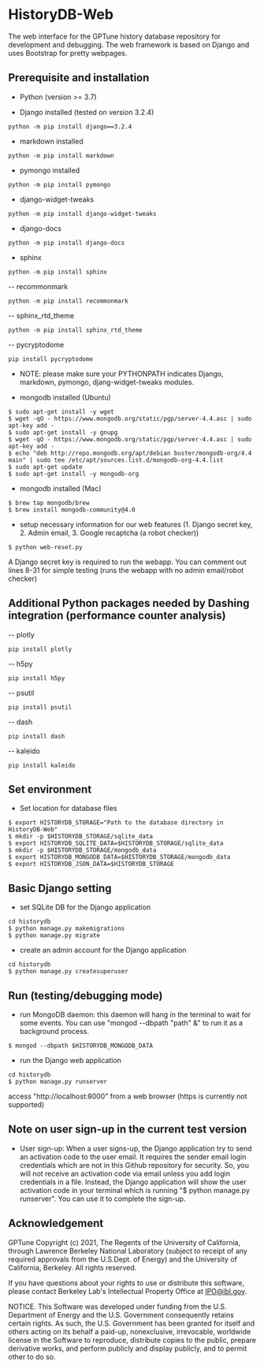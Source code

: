 # HistoryDB-Web

The web interface for the GPTune history database repository for development and debugging.
The web framework is based on Django and uses Bootstrap for pretty webpages.

## Prerequisite and installation

- Python (version >= 3.7)

- Django installed (tested on version 3.2.4)
```
python -m pip install django==3.2.4
```
- markdown installed
```
python -m pip install markdown
```
- pymongo installed
```
python -m pip install pymongo
```
- django-widget-tweaks
```
python -m pip install django-widget-tweaks
```
- django-docs
```
python -m pip install django-docs
```
- sphinx
```
python -m pip install sphinx
```
-- recommonmark
```
python -m pip install recommonmark
```
-- sphinx_rtd_theme
```
python -m pip install sphinx_rtd_theme
```
-- pycryptodome
```
pip install pycryptodome
```

- NOTE: please make sure your PYTHONPATH indicates Django, markdown, pymongo, djang-widget-tweaks modules.

- mongodb installed (Ubuntu)
```
$ sudo apt-get install -y wget
$ wget -qO - https://www.mongodb.org/static/pgp/server-4.4.asc | sudo apt-key add -
$ sudo apt-get install -y gnupg
$ wget -qO - https://www.mongodb.org/static/pgp/server-4.4.asc | sudo apt-key add -
$ echo "deb http://repo.mongodb.org/apt/debian buster/mongodb-org/4.4 main" | sudo tee /etc/apt/sources.list.d/mongodb-org-4.4.list
$ sudo apt-get update
$ sudo apt-get install -y mongodb-org
```

- mongodb installed (Mac)
```
$ brew tap mongodb/brew
$ brew install mongodb-community@4.0
```

- setup necessary information for our web features (1. Django secret key, 2. Admin email, 3. Google recaptcha (a robot checker))
```
$ python web-reset.py
```
A Django secret key is required to run the webapp. You can comment out lines 8-31 for simple testing (runs the webapp with no admin email/robot checker)

## Additional Python packages needed by Dashing integration (performance counter analysis)

-- plotly
```
pip install plotly
```
-- h5py
```
pip install h5py
```
-- psutil
```
pip install psutil
```
-- dash
```
pip install dash
```
-- kaleido
```
pip install kaleido
```

## Set environment

- Set location for database files
```
$ export HISTORYDB_STORAGE="Path to the database directory in HistoryDB-Web"
$ mkdir -p $HISTORYDB_STORAGE/sqlite_data
$ export HISTORYDB_SQLITE_DATA=$HISTORYDB_STORAGE/sqlite_data
$ mkdir -p $HISTORYDB_STORAGE/mongodb_data
$ export HISTORYDB_MONGODB_DATA=$HISTORYDB_STORAGE/mongodb_data
$ export HISTORYDB_JSON_DATA=$HISTORYDB_STORAGE
```

## Basic Django setting

- set SQLite DB for the Django application
```
cd historydb
$ python manage.py makemigrations
$ python manage.py migrate
```
- create an admin account for the Django application
```
cd historydb
$ python manage.py createsuperuser
```

## Run (testing/debugging mode)

- run MongoDB daemon: this daemon will hang in the terminal to wait for some events. You can use "mongod --dbpath "path" &" to run it as a background process.
```
$ mongod --dbpath $HISTORYDB_MONGODB_DATA
```

- run the Django web application
```
cd historydb
$ python manage.py runserver
```

access "http://localhost:8000" from a web browser (https is currently not supported)

## Note on user sign-up in the current test version

- User sign-up: When a user signs-up, the Django application try to send an activation code to the user email. It requires the sender email login credentials which are not in this Github repository for security. So, you will not receive an activation code via email unless you add login credentials in a file. Instead, the Django application will show the user activation code in your terminal which is running "$ python manage.py runserver". You can use it to complete the sign-up.

## Acknowledgement

GPTune Copyright (c) 2021, The Regents of the University of California, through
Lawrence Berkeley National Laboratory (subject to receipt of any required approvals
from the U.S.Dept. of Energy) and the University of California, Berkeley.
All rights reserved.

If you have questions about your rights to use or distribute this software,
please contact Berkeley Lab's Intellectual Property Office at IPO@lbl.gov.

NOTICE.  This Software was developed under funding from the U.S. Department
of Energy and the U.S. Government consequently retains certain rights.  As
such, the U.S. Government has been granted for itself and others acting on
its behalf a paid-up, nonexclusive, irrevocable, worldwide license in the
Software to reproduce, distribute copies to the public, prepare derivative
works, and perform publicly and display publicly, and to permit other to do so.
